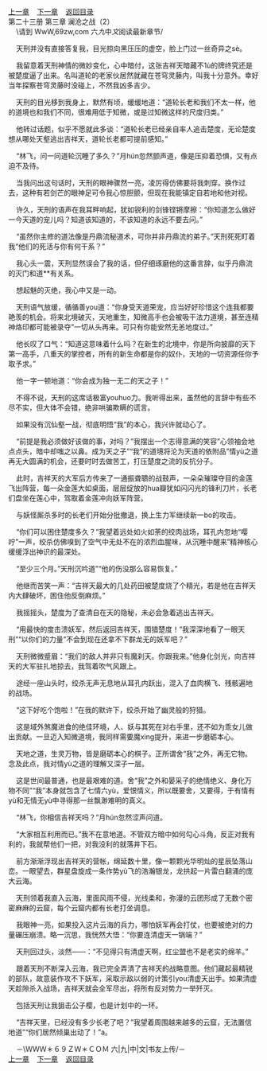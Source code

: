 
[上一章](https://github.com/xiaominghe2014/spider_book/blob/master/book/知北游/第293章.md)&nbsp;&nbsp;&nbsp;&nbsp;[下一章](https://github.com/xiaominghe2014/spider_book/blob/master/book/知北游/第295章.md)&nbsp;&nbsp;&nbsp;&nbsp;[返回目录](https://github.com/xiaominghe2014/spider_book/blob/master/book/知北游/README.md)
<br /> 第二十三册 第三章 澜沧之战（2）<br />
        \请到 WwW,69zw,com 六*九*中*文*阅读最新章节/

    天刑并没有直接答复我，目光掠向黑压压的虚空，脸上门过一丝奇异之sè。

    我留意着天刑神情的微妙变化，心中暗付，这张吉祥天暗藏不1ù的牌终究还是被楚度逼了出来。名叫道轮的老家伙居然就藏在苍穹灵藤内，叫我十分意外。幸好当年探察苍穹灵藤时没碰上，不然我凶多吉少。

    天刑的目光移到我身上，默然有顷，缓缓地道：“道轮长老和我们不太一样，他的道境也和我们不同，很难用低于知微，或是过知微这样的尺度归类。”

    他转过话题，似乎不愿就此多谈：“道轮长老已经亲自率人追击楚度，无论楚度想从哪处天壑逃出吉祥天，道轮长老都可提前感知。”

    “林飞，问一问道轮沉睡了多久？”月hún忽然颤声道，像是压抑着恐惧，又有点迫不及待。

    当我问出这句话时，天刑的眼神骤然一亮，凌厉得仿佛要将我刺穿。换作过去，这种有若剑芒的眼神足可令我心惊胆颤，但现在我能镇定自若地和他对视。

    许久，天刑的语声在我耳畔响起，犹如锐利的剑锋铿锵摩擦：“你知道怎么做好一今天道的宠儿吗？知道该知道的，不该知道的永远不要去问。”

    “虽然你主修的道法像是丹鼎流秘道术，可你并非丹鼎流的弟子。”天刑死死盯着我“他们的死活与你有何干系？”

    我心头一震，天刑显然误会了我的话，但仔细琢磨他的这番言辞，似乎丹鼎流的灭门和道**有关系。

    想起魅的灭绝，我心中又是一动。

    天刑语气放缓，循循善you道：“你身受天道荣宠，应当好好珍惜这个连我都要艳羡的机会。将来北境破灭，天地重生，知微高手也会被吸干法力道境，甚至连精神烙印都可能被录夺”一切从头再来。可只有你能安然无恙地度过。”

    他长叹了口气：“知道这意味着什么吗？在新生的北境中，你是所向披靡的天下第一高手，八重天的掌控者，所有的新生命都是你的奴仆，天地的一切资源任你予取予求。”

    他一字一顿地道：“你会成为独一无二的天之子！”

    不得不说，天刑的这席话极富youhuo力。我听得出来，虽然他的言辞中有些不尽不实，但大体不会错，绝非哄骗欺瞒的谎言。

    如果没有沉仙壑一战，彻底明悟“我”的本心，我兴许就动心了。

    “前提是我必须做好该做的事，对吗？”我摆出一个志得意满的笑容”心领袖会地点点头，暗中却嗤之以鼻。成为天之子”“我”的道境将沦为天道的依附品”情yù之道再无大圆满的机会，还要时时去做苦工，打压楚度之流的反抗分子。

    此时，吉祥天的大军后方传来了一通振聋聩的战鼓声，一朵朵璀璨夺目的金莲飞出阵营，每一朵金莲大如桌面，层层绽放的hua瓣犹如闪闪光的锋利刀片，长老们盘坐在莲心中，驾取着金莲冲向妖军阵营。

    与妖怪厮杀多时的长老们开始分批撤退，换上生力军继续新一bo的攻击。

    “你们可以困住楚度多久？”我望着远处如火如荼的绞肉战场，耳孔内忽地“嘤咛”一声，绞杀仿佛嗅到了空气中无处不在的浓烈血腥味，从沉睡中醒来”精神核心缓缓浮出神识的最深处。

    “至少三个月。”天刑沉吟道”“他的伤没那么容易恢复。”

    他继而苦笑一声：“吉祥天最大的几处药田被楚度烧了个精光，若是他在吉祥天内大肆破坏，困住他反倒麻烦。”

    我摇摇头，楚度为了查清自在天的隐秘，未必会急着逃出吉祥天。

    “用最快的度击溃妖军，然后返回吉祥天，围猎楚度！”我深深地看了一眼天刑”“以你们的力量”不会到现在还拿不下群龙无的妖军吧？”

    天刑微微蹙眉：“我们的敌人并非只有魔刹天。你跟我来。”他身化剑光，向吉祥天的大军驻扎地掠去，我驾着吹气风跟上。

    途经一座山头时，绞杀无声无息地从耳孔内跃出，混入了血肉横飞、残骸遍地的战场。

    “这下好吃个饱啦！”在我的默许下，绞杀开始了幽灵般的狩猎。

    这是域外煞魔进食的绝佳环境，人、妖与其死在对右手里，还不如为乖女儿做出贡献。一旦迈入知微道境，我同样需要魔xìng提升，来进一步磨砺本心。

    天地之道，生灵万物，皆是磨砺本心的棋子。正所谓舍“我”之外，再无它物。念及此点，我对情yù之道的理解又深子一层。

    这是世间最普通，也是最艰难的道。舍“我”之外和晏采子的绝情绝义、身化万物不同”“我”本身就包含了七情六yù，爱恨情义，所以既要舍，又要得，于有情有yù和无情无yù中寻得那一丝飘渺难明的真义。

    “林飞，你相信吉祥天吗？”月hún忽然涩声问道。

    “大家相互利用而已。”我不在意地道。不管双方暗中如何勾心斗角，反正对我有利的，我就帮他们一把，对我没利的就落井下石。

    前方渐渐浮现出吉祥天的营帐，绵延数十里，像一颗颗光华明灿的星辰坠落山峦。一眼望去，群星盘旋成一条作势yù飞的浩瀚银龙，龙拱起一片雷白翻涌的庞大云海。

    天刑领着我直入云海，里面风雨不侵，光线柔和，弥漫的云团形成了无数个密密麻麻的云窟，每个云窟内都有长老打坐调息。

    我眼神一亮，如果投入这片云海的兵力，哪怕妖军再会打仗，也要被绝对的力量碾压崩溃。略一沉思，我恍然大悟：“你要连清虚天一锅端？”

    天刑回过头，淡然——：“不见得只有清虚天啊，红尘盟也不是老实的绵羊。”

    跟着天刑不断深入云海，我已完全弄清了吉祥天的战略意图。他们藏起最精锐的部队，故意装作攻不下妖军，采取示敌以弱的计策引you清虚天出手。如果清虚天趁隙杀入战场，吉祥天就会全军尽出，将所有反对势力一举歼灭。

    包括天刑让我狙击公子樱，也是计划中的一环。

    “吉祥天里，已经没有多少长老了吧？”我望着周围越来越多的云窟，无法置信地道”“你们居然倾巢出动了！”a。

    －\ＷＷＷ＊６９ＺＷ＊ＣＯＭ 六|九|中|文|书友上传/－
  <br />
[上一章](https://github.com/xiaominghe2014/spider_book/blob/master/book/知北游/第293章.md)&nbsp;&nbsp;&nbsp;&nbsp;[下一章](https://github.com/xiaominghe2014/spider_book/blob/master/book/知北游/第295章.md)&nbsp;&nbsp;&nbsp;&nbsp;[返回目录](https://github.com/xiaominghe2014/spider_book/blob/master/book/知北游/README.md)
